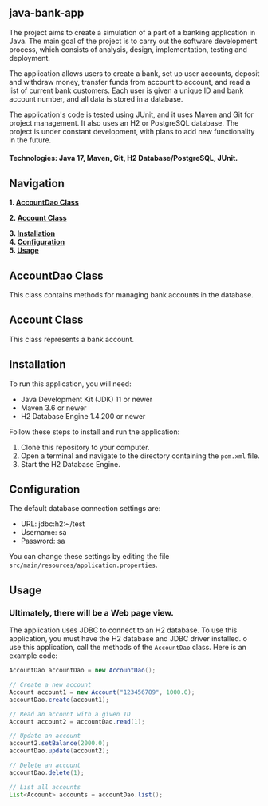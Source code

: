 ## java-bank-app

The project aims to create a simulation of a part of a banking application in Java. The main
goal of the project is to carry out the software development process, which consists of
analysis, design, implementation, testing and deployment.

The application allows users to create a bank, set up user accounts, deposit and withdraw
money, transfer funds from account to account, and read a list of current bank customers.
Each user is given a unique ID and bank account number, and all data is stored in a database.

The application's code is tested using JUnit, and it uses Maven and Git for project
management. It also uses an H2 or PostgreSQL database.
The project is under constant development, with plans to add new functionality in the future.
#### Technologies: Java 17, Maven, Git, H2 Database/PostgreSQL, JUnit.


## Navigation
**1. [AccountDao Class](#accountdao-class)**

**2. [Account Class](#account-class)**<br/>

**3. [Installation](#installation)**<br/>
**4. [Configuration](#configuration)**<br/>
**5. [Usage](#usage)**

## AccountDao Class

This class contains methods for managing bank accounts in the database.

## Account Class

This class represents a bank account.


## Installation

To run this application, you will need:

- Java Development Kit (JDK) 11 or newer
- Maven 3.6 or newer
- H2 Database Engine 1.4.200 or newer

Follow these steps to install and run the application:

1. Clone this repository to your computer.
2. Open a terminal and navigate to the directory containing the `pom.xml` file.
3. Start the H2 Database Engine.

## Configuration

The default database connection settings are:

- URL: jdbc:h2:~/test
- Username: sa
- Password: sa

You can change these settings by editing the file `src/main/resources/application.properties`.

## Usage
### Ultimately, there will be a Web page view.

The application uses JDBC to connect to an H2 database. To use this application, you must have the H2 database and JDBC driver installed.
o use this application, call the methods of the `AccountDao` class. Here is an example code:

```java
AccountDao accountDao = new AccountDao();

// Create a new account
Account account1 = new Account("123456789", 1000.0);
accountDao.create(account1);

// Read an account with a given ID
Account account2 = accountDao.read(1);

// Update an account
account2.setBalance(2000.0);
accountDao.update(account2);

// Delete an account
accountDao.delete(1);

// List all accounts
List<Account> accounts = accountDao.list();









